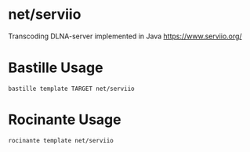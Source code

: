 # net/serviio
Transcoding DLNA-server implemented in Java
https://www.serviio.org/

# Bastille Usage
```shell
bastille template TARGET net/serviio
```

# Rocinante Usage
```shell
rocinante template net/serviio
```
